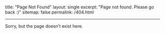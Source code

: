 title: "Page Not Found"
layout: single
excerpt: "Page not found. Please go back :)"
sitemap: false
permalink: /404.html

---
Sorry, but the page doesn't exist here.

<!-- <script type="text/javascript">
  var GOOG_FIXURL_LANG = 'en';
  var GOOG_FIXURL_SITE = '{{ site.url }}'
</script>
<script type="text/javascript"
  src="//linkhelp.clients.google.com/tbproxy/lh/wm/fixurl.js">
</script> -->
